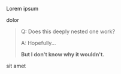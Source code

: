 Lorem ipsum

dolor

> Q: Does this deeply nested one work?
>
> A: Hopefully...
>
> __But I don't know why it wouldn't.__


sit amet
